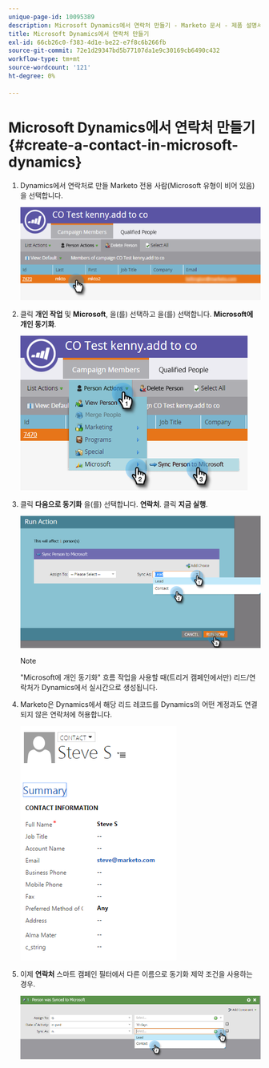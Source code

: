 ```yaml
---
unique-page-id: 10095389
description: Microsoft Dynamics에서 연락처 만들기 - Marketo 문서 - 제품 설명서
title: Microsoft Dynamics에서 연락처 만들기
exl-id: 66cb26c0-f383-4d1e-be22-e7f8c6b266fb
source-git-commit: 72e1d29347bd5b77107da1e9c30169cb6490c432
workflow-type: tm+mt
source-wordcount: '121'
ht-degree: 0%

---
```


# Microsoft Dynamics에서 연락처 만들기 {#create-a-contact-in-microsoft-dynamics}

1. Dynamics에서 연락처로 만들 Marketo 전용 사람(Microsoft 유형이 비어 있음)을 선택합니다.

   ![](assets/one.png)

1. 클릭 **개인 작업** 및 **Microsoft**, 을(를) 선택하고 을(를) 선택합니다. **Microsoft에 개인 동기화**.

   ![](assets/two.png)

1. 클릭 **다음으로 동기화** 을(를) 선택합니다. **연락처**. 클릭 **지금 실행**.

   ![](assets/three.png)

   >[!NOTE]
   >
   >&quot;Microsoft에 개인 동기화&quot; 흐름 작업을 사용할 때(트리거 캠페인에서만) 리드/연락처가 Dynamics에서 실시간으로 생성됩니다.

1. Marketo은 Dynamics에서 해당 리드 레코드를 Dynamics의 어떤 계정과도 연결되지 않은 연락처에 허용합니다.

   ![](assets/image2015-10-23-9-3a43-3a33.png)

1. 이제 **연락처** 스마트 캠페인 필터에서 다른 이름으로 동기화 제약 조건을 사용하는 경우.

   ![](assets/five.png)
